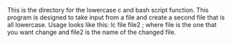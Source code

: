 This is the directory for the lowercase c and bash script function.
This program is designed to take input from a file and create a second file that is all lowercase.
Usage looks like this: lc file file2 ; where file is the one that you want change and file2 is the name of the changed file.
